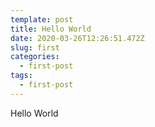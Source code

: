 ```yaml
---
template: post
title: Hello World
date: 2020-03-26T12:26:51.472Z
slug: first
categories:
  - first-post
tags:
  - first-post
---
```

Hello World